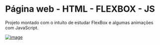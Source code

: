 # Página web - HTML - FLEXBOX - JS

Projeto montado com o intuíto de estudar FlexBox e algumas animações com JavaScript.

<a href="https://fernandomontanari.github.io/pagina-web-html-flexbox-js/">![image](https://user-images.githubusercontent.com/25597840/222246329-d08589f0-3a60-4d93-a495-387ae8e93028.png)
</a>
